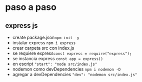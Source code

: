 # paso a paso

## express js
- create package.json```npm init -y```
- instalar express ```npm i express```
- crear carpeta src con index.js
- se requiere express```const express = require("express");```
- se instancia express ```const app = express()```
- en escript ```"start": "node src/index.js"```
- nodemon como devDependencies ```npm i nodemon -D```
- agregar a devDependencies ```"dev": "nodemon src/index.js"```


